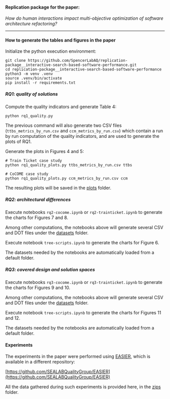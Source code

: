 #### Replication package for the paper:

*How do human interactions impact multi-objective optimization of software architecture refactoring?*

---

#### How to generate the tables and figures in the paper
Initialize the python execution environment:
```shell
git clone https://github.com/SpencerLabAQ/replication-package__interactive-search-based-software-performance.git
cd replication-package__interactive-search-based-software-performance
python3 -m venv .venv
source .venv/bin/activate
pip install -r requirements.txt
```

##### RQ1: quality of solutions
Compute the quality indicators and generate Table 4:
```shell
python rq1_quality.py
```

The previous command will also generate two CSV files (`ttbs_metrics_by_run.csv` and `ccm_metrics_by_run.csv`) which contain a run by run computation of the quality indicators, and are used to generate the plots of RQ1.

Generate the plots in Figures 4 and 5:
```shell
# Train Ticket case study
python rq1_quality_plots.py ttbs_metrics_by_run.csv ttbs

# CoCOME case study
python rq1_quality_plots.py ccm_metrics_by_run.csv ccm
```
The resulting plots will be saved in the [plots](plots) folder.

##### RQ2: architectural differences
Execute notebooks `rq2-cocome.ipynb` or `rq2-trainticket.ipynb` to generate the charts for Figures 7 and 8. 

Among other computations, the notebooks above will generate several CSV and DOT files under the [datasets](datasets) folder.

Execute notebook `tree-scripts.ipynb` to generate the charts for Figure 6.

The datasets needed by the notebooks are automatically loaded from a default folder.

##### RQ3: covered design and solution spaces
Execute notebooks `rq3-cocome.ipynb` or `rq3-trainticket.ipynb` to generate the charts for Figures 9 and 10. 

Among other computations, the notebooks above will generate several CSV and DOT files under the [datasets](datasets) folder.

Execute notebook `tree-scripts.ipynb` to generate the charts for Figures 11 and 12.

The datasets needed by the notebooks are automatically loaded from a default folder.

#### Experiments

The experiments in the paper were performed using [EASIER](http://sealabtools.di.univaq.it/EASIER/), which is available in a different repository:

[https://github.com/SEALABQualityGroup/EASIER](https://github.com/SEALABQualityGroup/EASIER)

All the data gathered during such experiments is provided here, in the [zips](zips) folder.

